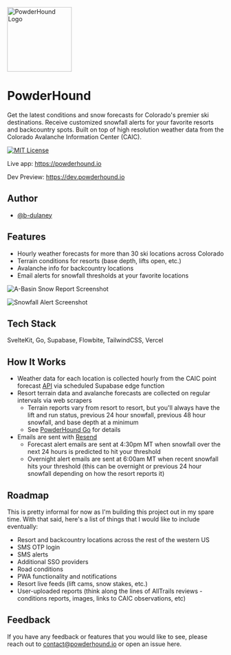 <picture>
  <img alt="PowderHound Logo" src="https://powderhound-static-images.s3.us-east-2.amazonaws.com/logo-256px.png?" width="150px">
</picture>

# PowderHound

Get the latest conditions and snow forecasts for Colorado's premier ski destinations. Receive customized snowfall alerts for your favorite resorts and backcountry spots. Built on top of high resolution weather data from the Colorado Avalanche Information Center (CAIC).

[![MIT License](https://img.shields.io/badge/License-MIT-green.svg)](https://choosealicense.com/licenses/mit/)

Live app: https://powderhound.io

Dev Preview: https://dev.powderhound.io

## Author

- [@b-dulaney](https://github.com/b-dulaney)

## Features

- Hourly weather forecasts for more than 30 ski locations across Colorado
- Terrain conditions for resorts (base depth, lifts open, etc.)
- Avalanche info for backcountry locations
- Email alerts for snowfall thresholds at your favorite locations

![A-Basin Snow Report Screenshot](https://github.com/b-dulaney/powder-hound/assets/52844767/3221fc9b-6a45-4757-9689-5e3396d06a21)


![Snowfall Alert Screenshot](https://github.com/b-dulaney/powder-hound/assets/52844767/065dcacf-bdb5-4046-b597-fdee3e9d7a41)

## Tech Stack
SvelteKit, Go, Supabase, Flowbite, TailwindCSS, Vercel

## How It Works

- Weather data for each location is collected hourly from the CAIC point forecast [API](https://avalanche.state.co.us/weather/point-forecasts) via scheduled Supabase edge function
- Resort terrain data and avalanche forecasts are collected on regular intervals via web scrapers
  - Terrain reports vary from resort to resort, but you'll always have the lift and run status, previous 24 hour snowfall, previous 48 hour snowfall, and base depth at a minimum
  - See [PowderHound Go](https://github.com/b-dulaney/powder-hound-go) for details
- Emails are sent with [Resend](https://resend.com/overview)
  - Forecast alert emails are sent at 4:30pm MT when snowfall over the next 24 hours is predicted to hit your threshold
  - Overnight alert emails are sent at 6:00am MT when recent snowfall hits your threshold (this can be overnight or previous 24 hour snowfall depending on how the resort reports it)

## Roadmap

This is pretty informal for now as I'm building this project out in my spare time. With that said, here's a list of things that I would like to include eventually:

- Resort and backcountry locations across the rest of the western US
- SMS OTP login
- SMS alerts
- Additional SSO providers
- Road conditions
- PWA functionality and notifications
- Resort live feeds (lift cams, snow stakes, etc.)
- User-uploaded reports (think along the lines of AllTrails reviews - conditions reports, images, links to CAIC observations, etc)

## Feedback

If you have any feedback or features that you would like to see, please reach out to contact@powderhound.io or open an issue here.
